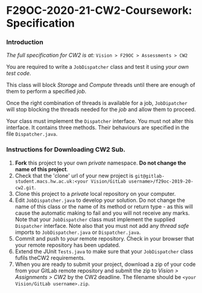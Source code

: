 # F29OC-2020-21-CW2-Coursework: Specification


### Introduction

*The full specification for CW2 is at:* `Vision > F29OC > Assessments > CW2`

You are required to write a `JobDispatcher` class and test it using *your own test code*.

This class will block *Storage* and *Compute* threads until there are enough of them to perform a specified *job*. 

Once the right combination of threads is available for a job, `JobDipatcher` will stop blocking the threads needed for the *job* and allow them to proceed.

Your class must implement the `Dispatcher` interface. You must not alter this interface. It contains three methods. Their behaviours are specified in the file `Dispatcher.java`.

### Instructions for Downloading CW2 Sub.

1. **Fork** this project to your own *private* namespace. **Do not change the name of this project**.
2. Check that the 'clone' url of your new project is ```git@gitlab-student.macs.hw.ac.uk:<your Vision/GitLab username>/f29oc-2019-20-cw2.git```.
3. Clone this project to a *private* local repository on your computer.
4. Edit `JobDispatcher.java` to develop your solution. Do not change the name of this class or the name of its method or return type - as this will cause the automatic making to fail and you will not receive any marks. Note that your `JobDispatcher` class must implement the supplied `Dispatcher` interface. Note also that you must not add any *thread safe* imports to `JobDispatcher.java` or `Dispatcher.java`.
5. Commit and push to *your* remote repository. Check in your browser that your remote repository  has been updated.
6. Extend the JUnit `Tests.java` to make sure that your `JobDispatcher` class fufils theCW2 requirements.
7. When you are ready to submit your project, download a zip of your code from your GitLab remote repository and submit the zip to *Vision > Assignments > CW2* by the CW2 deadline. The filename should be `<your Vision/GitLab username>.zip`.




















